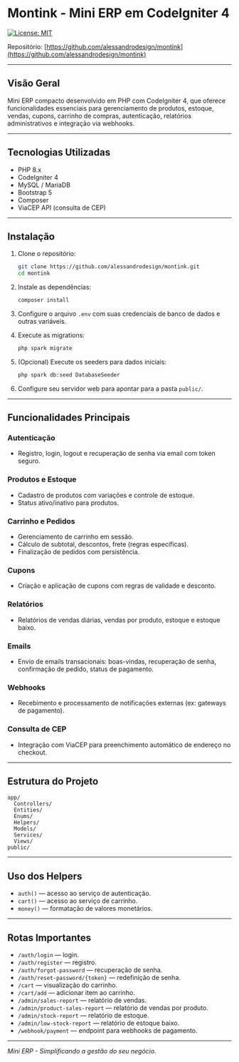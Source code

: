 # Montink - Mini ERP em CodeIgniter 4

[![License: MIT](https://img.shields.io/badge/License-MIT-yellow.svg)](https://opensource.org/licenses/MIT)

Repositório: [https://github.com/alessandrodesign/montink](https://github.com/alessandrodesign/montink)

---

## Visão Geral

Mini ERP compacto desenvolvido em PHP com CodeIgniter 4, que oferece funcionalidades essenciais para gerenciamento de
produtos, estoque, vendas, cupons, carrinho de compras, autenticação, relatórios administrativos e integração via
webhooks.

---

## Tecnologias Utilizadas

- PHP 8.x
- CodeIgniter 4
- MySQL / MariaDB
- Bootstrap 5
- Composer
- ViaCEP API (consulta de CEP)

---

## Instalação

1. Clone o repositório:

   ```bash
   git clone https://github.com/alessandrodesign/montink.git
   cd montink
   ```

2. Instale as dependências:

   ```bash
   composer install
   ```

3. Configure o arquivo `.env` com suas credenciais de banco de dados e outras variáveis.

4. Execute as migrations:

   ```bash
   php spark migrate
   ```

5. (Opcional) Execute os seeders para dados iniciais:

   ```bash
   php spark db:seed DatabaseSeeder
   ```

6. Configure seu servidor web para apontar para a pasta `public/`.

---

## Funcionalidades Principais

### Autenticação

- Registro, login, logout e recuperação de senha via email com token seguro.

### Produtos e Estoque

- Cadastro de produtos com variações e controle de estoque.
- Status ativo/inativo para produtos.

### Carrinho e Pedidos

- Gerenciamento de carrinho em sessão.
- Cálculo de subtotal, descontos, frete (regras específicas).
- Finalização de pedidos com persistência.

### Cupons

- Criação e aplicação de cupons com regras de validade e desconto.

### Relatórios

- Relatórios de vendas diárias, vendas por produto, estoque e estoque baixo.

### Emails

- Envio de emails transacionais: boas-vindas, recuperação de senha, confirmação de pedido, status de pagamento.

### Webhooks

- Recebimento e processamento de notificações externas (ex: gateways de pagamento).

### Consulta de CEP

- Integração com ViaCEP para preenchimento automático de endereço no checkout.

---

## Estrutura do Projeto

```
app/
  Controllers/
  Entities/
  Enums/
  Helpers/
  Models/
  Services/
  Views/
public/
```

---

## Uso dos Helpers

- `auth()` — acesso ao serviço de autenticação.
- `cart()` — acesso ao serviço de carrinho.
- `money()` — formatação de valores monetários.

---

## Rotas Importantes

- `/auth/login` — login.
- `/auth/register` — registro.
- `/auth/forgot-password` — recuperação de senha.
- `/auth/reset-password/{token}` — redefinição de senha.
- `/cart` — visualização do carrinho.
- `/cart/add` — adicionar item ao carrinho.
- `/admin/sales-report` — relatório de vendas.
- `/admin/product-sales-report` — relatório de vendas por produto.
- `/admin/stock-report` — relatório de estoque.
- `/admin/low-stock-report` — relatório de estoque baixo.
- `/webhook/payment` — endpoint para webhooks de pagamento.

---

*Mini ERP - Simplificando a gestão do seu negócio.*
